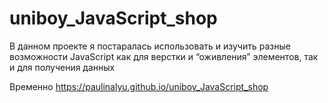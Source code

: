# uniboy_JavaScript_shop

В данном проекте я постаралась использовать и изучить разные возможности JavaScript как для верстки и “оживления” элементов, так и для получения данных

Временно
https://paulinalyu.github.io/uniboy_JavaScript_shop
